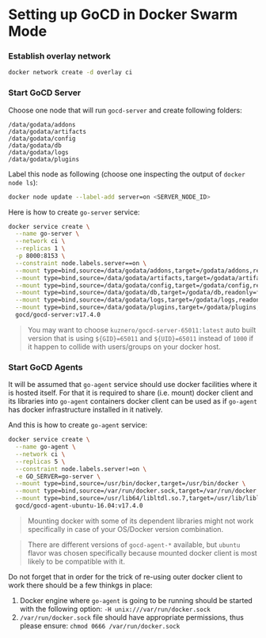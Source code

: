 # Setting up GoCD in Docker Swarm Mode

### Establish overlay network

```bash
docker network create -d overlay ci
```

### Start GoCD Server

Choose one node that will run `gocd-server` and create following folders:

```
/data/godata/addons
/data/godata/artifacts
/data/godata/config
/data/godata/db
/data/godata/logs
/data/godata/plugins
```

Label this node as following (choose one inspecting the output of `docker node ls`):

```bash
docker node update --label-add server=on <SERVER_NODE_ID>
```

Here is how to create `go-server` service:

```bash
docker service create \
  --name go-server \
  --network ci \
  --replicas 1 \
  -p 8000:8153 \
  --constraint node.labels.server==on \
  --mount type=bind,source=/data/godata/addons,target=/godata/addons,readonly=false \
  --mount type=bind,source=/data/godata/artifacts,target=/godata/artifacts,readonly=false \
  --mount type=bind,source=/data/godata/config,target=/godata/config,readonly=false \
  --mount type=bind,source=/data/godata/db,target=/godata/db,readonly=false \
  --mount type=bind,source=/data/godata/logs,target=/godata/logs,readonly=false \
  --mount type=bind,source=/data/godata/plugins,target=/godata/plugins,readonly=false \
  gocd/gocd-server:v17.4.0
```

> You may want to choose `kuznero/gocd-server-65011:latest` auto built version
> that is using `${GID}=65011` and `${UID}=65011` instead of `1000` if it happen
> to collide with users/groups on your docker host.

### Start GoCD Agents

It will be assumed that `go-agent` service should use docker facilities where it
is hosted itself. For that it is required to share (i.e. mount) docker client
and its libraries into `go-agent` containers docker client can be used as if
`go-agent` has docker infrastructure installed in it natively.

And this is how to create `go-agent` service:

```bash
docker service create \
  --name go-agent \
  --network ci \
  --replicas 5 \
  --constraint node.labels.server!=on \
  -e GO_SERVER=go-server \
  --mount type=bind,source=/usr/bin/docker,target=/usr/bin/docker \
  --mount type=bind,source=/var/run/docker.sock,target=/var/run/docker.sock \
  --mount type=bind,source=/usr/lib64/libltdl.so.7,target=/usr/lib/libltdl.so.7 \
  gocd/gocd-agent-ubuntu-16.04:v17.4.0
```

> Mounting docker with some of its dependent libraries might not work
> specifically in case of your OS/Docker version combination.

> There are different versions of `gocd-agent-*` available, but `ubuntu` flavor
> was chosen specifically because mounted docker client is most likely to be
> compatible with it.

Do not forget that in order for the trick of re-using outer docker client to
work there should be a few thinkgs in place:

1. Docker engine where `go-agent` is going to be running should be started with
   the following option: `-H unix:///var/run/docker.sock`
2. `/var/run/docker.sock` file should have appropriate permissions, thus please
   ensure: `chmod 0666 /var/run/docker.sock`
